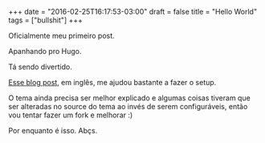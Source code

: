 +++
date = "2016-02-25T16:17:53-03:00"
draft = false
title = "Hello World"
tags = ["bullshit"]
+++

Oficialmente meu primeiro post.

Apanhando pro Hugo.

Tá sendo divertido.

[Esse blog post](http://mariarivas.me/post/Hugo), em inglês, me ajudou bastante a fazer o setup.

O tema ainda precisa ser melhor explicado e algumas coisas tiveram que ser alteradas no source do tema ao invés de serem configuráveis, então vou tentar fazer um fork e melhorar :)

Por enquanto é isso. Abçs.
